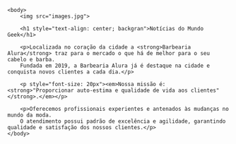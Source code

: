 <!DOCTYPE html>
<html lang="pt-br">
    <head>
        <meta charset="UTF-8">
        <title>NOTICIAS GEEK</title>
        <link rel="stylesheet" href="style.css">
    </head>

    <body>
        <img src="images.jpg">

        <h1 style="text-align: center; backgran">Notícias do Mundo Geek</h1>

        <p>Localizada no coração da cidade a <strong>Barbearia Alura</strong> traz para o mercado o que há de melhor para o seu cabelo e barba. 
        Fundada em 2019, a Barbearia Alura já é destaque na cidade e conquista novos clientes a cada dia.</p>

        <p style="font-size: 20px"><em>Nossa missão é: <strong>"Proporcionar auto-estima e qualidade de vida aos clientes"</strong>.</em></p>

        <p>Oferecemos profissionais experientes e antenados às mudanças no mundo da moda. 
        O atendimento possui padrão de excelência e agilidade, garantindo qualidade e satisfação dos nossos clientes.</p>
    </body>
</html>